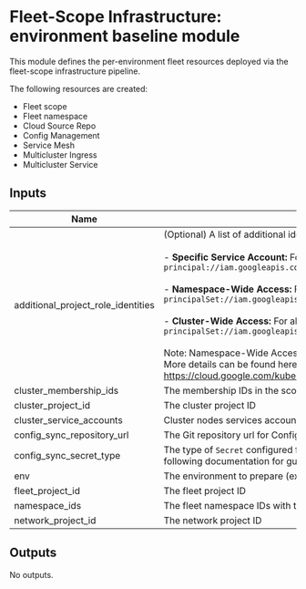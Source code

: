 # Fleet-Scope Infrastructure: environment baseline module

This module defines the per-environment fleet resources deployed via the fleet-scope infrastructure pipeline.

The following resources are created:
- Fleet scope
- Fleet namespace
- Cloud Source Repo
- Config Management
- Service Mesh
- Multicluster Ingress
- Multicluster Service

<!-- BEGINNING OF PRE-COMMIT-TERRAFORM DOCS HOOK -->
## Inputs

| Name | Description | Type | Default | Required |
|------|-------------|------|---------|:--------:|
| additional\_project\_role\_identities | (Optional) A list of additional identities to assign roles at the project level for the fleet project. Use the following formats for specific Kubernetes identities:<br><br>- **Specific Service Account:** For all Pods using a specific Kubernetes ServiceAccount:<br>  `principal://iam.googleapis.com/projects/PROJECT_NUMBER/locations/global/workloadIdentityPools/PROJECT_ID.svc.id.goog/subject/ns/NAMESPACE/sa/SERVICEACCOUNT`<br><br>- **Namespace-Wide Access:** For all Pods in a namespace, regardless of the service account or cluster:<br>  `principalSet://iam.googleapis.com/projects/PROJECT_NUMBER/locations/global/workloadIdentityPools/PROJECT_ID.svc.id.goog/namespace/NAMESPACE`<br><br>- **Cluster-Wide Access:** For all Pods in a specific cluster:<br>  `principalSet://iam.googleapis.com/projects/PROJECT_NUMBER/locations/global/workloadIdentityPools/PROJECT_ID.svc.id.goog/kubernetes.cluster/https://container.googleapis.com/v1/projects/PROJECT_ID/locations/LOCATION/clusters/CLUSTER_NAME`<br><br>Note: Namespace-Wide Access is Granted for all namespace created with `namespace_ids`.<br>More details can be found here:<br>https://cloud.google.com/kubernetes-engine/docs/concepts/workload-identity#principal-id-examples | `list(string)` | `[]` | no |
| cluster\_membership\_ids | The membership IDs in the scope | `list(string)` | n/a | yes |
| cluster\_project\_id | The cluster project ID | `string` | n/a | yes |
| cluster\_service\_accounts | Cluster nodes services accounts. | `map(string)` | n/a | yes |
| config\_sync\_repository\_url | The Git repository url for Config Sync. If `config_sync_secret_type` value is `gcpserviceaccount`, a Cloud Source Repository will automatically be created and this variable will be ignored. | `string` | `""` | no |
| config\_sync\_secret\_type | The type of `Secret` configured for access to the Config Sync Git repo. Must be `ssh`, `cookiefile`, `gcenode`, `gcpserviceaccount`, `githubapp`, `token`, or `none`. Depending on the credential type, additional steps must be executed prior to this step. Refer to the following documentation for guidance: https://cloud.google.com/kubernetes-engine/enterprise/config-sync/docs/how-to/installing-config-sync#git-creds-secret | `string` | `"gcpserviceaccount"` | no |
| env | The environment to prepare (ex. development) | `string` | n/a | yes |
| fleet\_project\_id | The fleet project ID | `string` | n/a | yes |
| namespace\_ids | The fleet namespace IDs with team | `map(string)` | n/a | yes |
| network\_project\_id | The network project ID | `string` | n/a | yes |

## Outputs

No outputs.

<!-- END OF PRE-COMMIT-TERRAFORM DOCS HOOK -->
